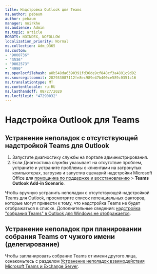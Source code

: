 ```yaml
---
title: Надстройка Outlook для Teams
ms.author: pebaum
author: pebaum
manager: mnirkhe
ms.audience: Admin
ms.topic: article
ROBOTS: NOINDEX, NOFOLLOW
localization_priority: Normal
ms.collection: Adm_O365
ms.custom:
- "9000736"
- "3536"
- "9002573"
- "4990"
ms.openlocfilehash: a8b548da6390391fd36de9cf848cf3a4801c9d92
ms.sourcegitcommit: 282933087112fe8ec989e47b400ce589c0351c16
ms.translationtype: MT
ms.contentlocale: ru-RU
ms.lasthandoff: 08/27/2020
ms.locfileid: "47290032"
---
```

# <a name="teams-outlook-add-in"></a>Надстройка Outlook для Teams

## <a name="to-troubleshoot-a-missing-teams-outlook-add-in"></a>Устранение неполадок с отсутствующей надстройкой Teams для Outlook

1. Запустите диагностику службы на портале администрирования. 
2. Если Диагностика службы указывает на отсутствие проблем, устраните и устраните проблемы с клиентами на затронутых компьютерах, загрузив и запустив сценарий надстройки Microsoft Office для [помощника по поддержке и восстановлению](https://aka.ms/SaRA-TeamsAddInScenario)  >  **Teams Outlook Add-in Scenario**.

Чтобы вручную устранить неполадки с отсутствующей надстройкой Teams для Outlook, просмотрите список потенциальных факторов, которые могут привести к тому, что надстройка Teams не будет отображаться в списке. Дополнительные сведения: [надстройка "собрания Teams" в Outlook для Windows не отображается](https://docs.microsoft.com/microsoftteams/teams-add-in-for-outlook#teams-meeting-add-in-in-outlook-for-windows-does-not-show).

## <a name="to-troubleshoot-scheduling-a-teams-meeting-on-behalf-of-someone-else-delegate"></a>Устранение неполадок при планировании собрания Teams от чужого имени (делегирование)

Чтобы запланировать собрание Teams от имени другого лица, ознакомьтесь с разделом [Устранение неполадок взаимодействия Microsoft Teams и Exchange Server](https://docs.microsoft.com/microsoftteams/troubleshoot/known-issues/teams-exchange-interaction-issue).
